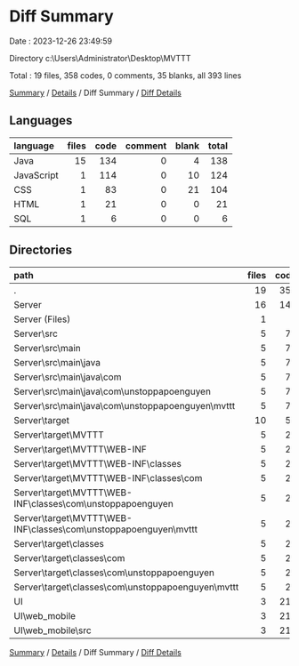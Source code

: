 # Diff Summary

Date : 2023-12-26 23:49:59

Directory c:\\Users\\Administrator\\Desktop\\MVTTT

Total : 19 files,  358 codes, 0 comments, 35 blanks, all 393 lines

[Summary](results.md) / [Details](details.md) / Diff Summary / [Diff Details](diff-details.md)

## Languages
| language | files | code | comment | blank | total |
| :--- | ---: | ---: | ---: | ---: | ---: |
| Java | 15 | 134 | 0 | 4 | 138 |
| JavaScript | 1 | 114 | 0 | 10 | 124 |
| CSS | 1 | 83 | 0 | 21 | 104 |
| HTML | 1 | 21 | 0 | 0 | 21 |
| SQL | 1 | 6 | 0 | 0 | 6 |

## Directories
| path | files | code | comment | blank | total |
| :--- | ---: | ---: | ---: | ---: | ---: |
| . | 19 | 358 | 0 | 35 | 393 |
| Server | 16 | 140 | 0 | 4 | 144 |
| Server (Files) | 1 | 6 | 0 | 0 | 6 |
| Server\\src | 5 | 79 | 0 | 4 | 83 |
| Server\\src\\main | 5 | 79 | 0 | 4 | 83 |
| Server\\src\\main\\java | 5 | 79 | 0 | 4 | 83 |
| Server\\src\\main\\java\\com | 5 | 79 | 0 | 4 | 83 |
| Server\\src\\main\\java\\com\\unstoppapoenguyen | 5 | 79 | 0 | 4 | 83 |
| Server\\src\\main\\java\\com\\unstoppapoenguyen\\mvttt | 5 | 79 | 0 | 4 | 83 |
| Server\\target | 10 | 55 | 0 | 0 | 55 |
| Server\\target\\MVTTT | 5 | 27 | 0 | 0 | 27 |
| Server\\target\\MVTTT\\WEB-INF | 5 | 27 | 0 | 0 | 27 |
| Server\\target\\MVTTT\\WEB-INF\\classes | 5 | 27 | 0 | 0 | 27 |
| Server\\target\\MVTTT\\WEB-INF\\classes\\com | 5 | 27 | 0 | 0 | 27 |
| Server\\target\\MVTTT\\WEB-INF\\classes\\com\\unstoppapoenguyen | 5 | 27 | 0 | 0 | 27 |
| Server\\target\\MVTTT\\WEB-INF\\classes\\com\\unstoppapoenguyen\\mvttt | 5 | 27 | 0 | 0 | 27 |
| Server\\target\\classes | 5 | 28 | 0 | 0 | 28 |
| Server\\target\\classes\\com | 5 | 28 | 0 | 0 | 28 |
| Server\\target\\classes\\com\\unstoppapoenguyen | 5 | 28 | 0 | 0 | 28 |
| Server\\target\\classes\\com\\unstoppapoenguyen\\mvttt | 5 | 28 | 0 | 0 | 28 |
| UI | 3 | 218 | 0 | 31 | 249 |
| UI\\web_mobile | 3 | 218 | 0 | 31 | 249 |
| UI\\web_mobile\\src | 3 | 218 | 0 | 31 | 249 |

[Summary](results.md) / [Details](details.md) / Diff Summary / [Diff Details](diff-details.md)